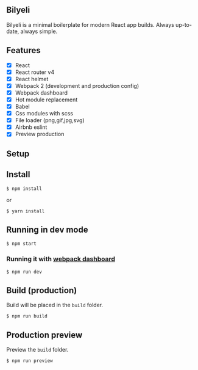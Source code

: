 Bilyeli
---

Bilyeli is a minimal boilerplate for modern React app builds. Always up-to-date, always simple.

 ## Features

 - [x] React
 - [x] React router v4
 - [x] React helmet
 - [x] Webpack 2 (development and production config)
 - [x] Webpack dashboard
 - [x] Hot module replacement
 - [x] Babel
 - [x] Css modules with scss
 - [x] File loader (png,gif,jpg,svg)
 - [x] Airbnb eslint
 - [x] Preview production

 ## Setup

## Install

 ```
 $ npm install
 ```
 or
 ```
 $ yarn install
 ```

## Running in dev mode

```
$ npm start
```

### Running it with [webpack dashboard](https://github.com/FormidableLabs/webpack-dashboard)

```
$ npm run dev
```

## Build (production)

Build will be placed in the `build` folder.
```
$ npm run build
```

## Production preview

Preview the `build` folder.
```
$ npm run preview
```

